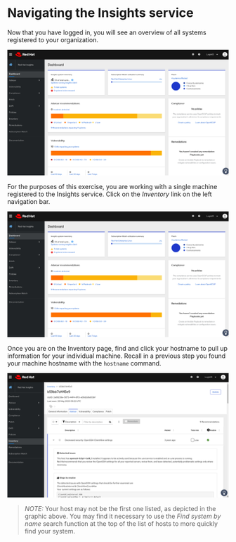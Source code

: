 # Navigating the Insights service

Now that you have logged in, you will see an overview of all systems registered to your organization.


![Insights Homepage](/sql-server-insights/assets/insights-homepage-new.png)

For the purposes of this exercise, you are working with a single machine registered to the Insights service.  Click on the _Inventory_ link on the left navigation bar.

![Navigate to Inventory](/sql-server-insights/assets/insights-homepage-inventory-highlight-new.png)

Once you are on the Inventory page, find and click your hostname to pull up information for your individual machine.  Recall in a previous step you found your machine hostname with the `hostname` command.

![View your machine](/sql-server-insights/assets/host-homepage-new.png)

>_NOTE:_ Your host may not be the first one listed, as depicted in the graphic above.  You may find it necessary to use the _Find system by name_ search function at the top of the list of hosts to more quickly find your system.
